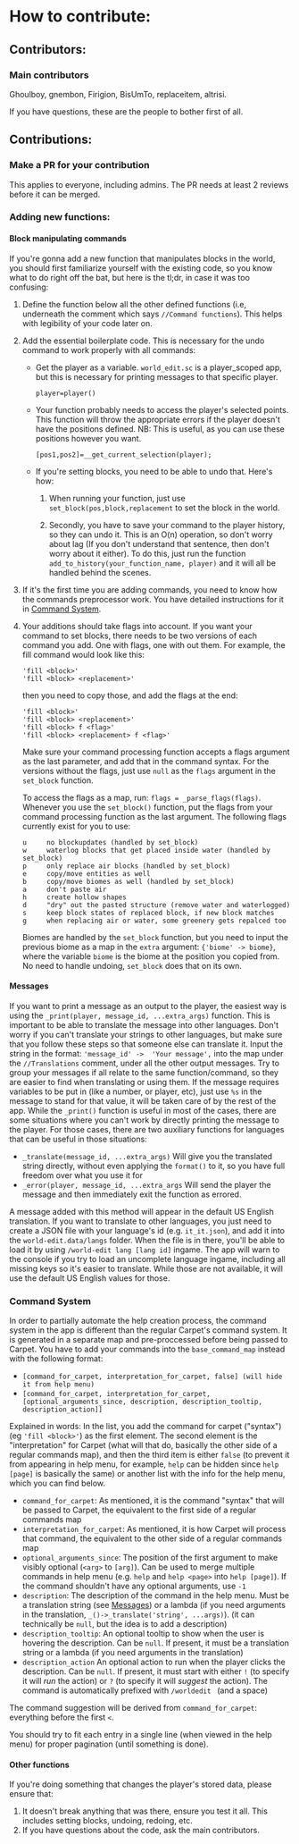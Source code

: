 # How to contribute:

## Contributors:

### Main contributors
Ghoulboy, gnembon, Firigion, BisUmTo, replaceitem, altrisi.

If you have questions, these are the people to bother first of all.

## Contributions:

### Make a PR for your contribution

This applies to everyone, including admins. The PR needs at least 2 reviews before it can be merged.

### Adding new functions:

#### Block manipulating commands

If you're gonna add a new function that manipulates blocks in the world, you should first familiarize yourself with the
existing code, so you know what to do right off the bat, but here is the tl;dr, in case it was too confusing:

1. Define the function below all the other defined functions (i.e, underneath the comment which says `//Command functions`).
   This helps with legibility of your code later on.
2. Add the essential boilerplate code. This is necessary for the undo command to work properly with all commands:
   
    - Get the player as a variable. `world_edit.sc` is a player_scoped app, but this is necessary for printing messages
      to that specific player.
      
      `player=player()`

    - Your function probably needs to access the player's selected points. This function will throw the appropriate errors if 
      the player doesn't have the positions defined. NB: This is useful, as you can use these positions however you want.
      
        `[pos1,pos2]=__get_current_selection(player);`

    - If you're setting blocks, you need to be able to undo that. Here's how:
        
      1. When running your function, just use `set_block(pos,block,replacement` to set the block in the world.
   
      2. Secondly, you have to save your command to the player history, so they can undo it. This is an O(n) operation, so
         don't worry about lag (If you don't understand that sentence, then don't worry about it either). To do this, just
         run the function `add_to_history(your_function_name, player)` and it will all be handled behind the scenes.
         
3. If it's the first time you are adding commands, you need to know how the commands preprocessor work. You have detailed
   instructions for it in [Command System](#command-system).
4. Your additions should take flags into account. If you want your command to set blocks, there needs to be two versions
   of each command you add. One with flags, one with out them. For example, the fill command would look like this:
   ```
   'fill <block>'
   'fill <block> <replacement>'
   ```
   then you need to copy those, and add the flags at the end:
   ```
   'fill <block>'
   'fill <block> <replacement>'
   'fill <block> f <flag>'
   'fill <block> <replacement> f <flag>'
   ```
   Make sure your command processing function accepts a flags argument as the last parameter, and add that in the command
   syntax. For the versions without the flags, just use `null` as the `flags` argument in
   the `set_block` function.
   
   To access the flags as a map, run: `flags = _parse_flags(flags)`. Whenever you use the `set_block()` function, put the
   flags from your command processing function as the last argument. The following flags currently exist for you to use:
   ```
   u     no blockupdates (handled by set_block)
   w     waterlog blocks that get placed inside water (handled by set_block)
   p     only replace air blocks (handled by set_block)
   e     copy/move entities as well
   b     copy/move biomes as well (handled by set_block)
   a     don't paste air
   h	 create hollow shapes
   d     "dry" out the pasted structure (remove water and waterlogged)
   s     keep block states of replaced block, if new block matches
   g     when replacing air or water, some greenery gets repalced too
   ```
   Biomes are handled by the `set_block` function, but you need to input the previous biome as a map in the `extra` 
   argument: `{'biome' -> biome}`, where the variable `biome` is the biome at the position you copied from. No need to handle
   undoing, `set_block` does that on its own.
   
#### Messages

If you want to print a message as an output to the player, the easiest way is using the `_print(player, message_id, ...extra_args)`
function. This is important to be able to translate the message into other languages. Don't worry if you can't translate your strings
to other languages, but make sure that you follow these steps so that someone else can translate it. Input the string in the format: 
`'message_id' ->  'Your message',` into the map under the `//Translations` comment, under all the other output messages. 
Try to group your messages if all relate to the same function/command, so they are easier to find when translating or using them.
If the message requires variables to be put in (like a number, or player, etc), just use `%s` in the message to stand for
that value, it will be taken care of by the rest of the app.
While the `_print()` function is useful in most of the cases, there are some situations where you can't work by directly printing
the message to the player. For those cases, there are two auxiliary functions for languages that can be useful in those situations:

- `_translate(message_id, ...extra_args)` Will give you the translated string directly, without even applying the `format()` to it,
so you have full freedom over what you use it for
- `_error(player, message_id, ...extra_args` Will send the player the message and then immediately exit the function as errored.

A message added with this method will appear in the default US English translation. If you want to translate to other languages,
you just need to create a JSON file with your language's id (e.g. `it_it.json`), and add it into the `world-edit.data/langs` folder.
When the file is in there, you'll be able to load it by using `/world-edit lang [lang id]` ingame. The app will warn to the console 
if you try to load an uncomplete language ingame, including all missing keys so it's easier to translate. While those are not available,
it will use the default US English values for those.

### Command System

In order to partially automate the help creation process, the command system in the app is different than the regular Carpet's command system.
It is generated in a separate map and pre-proccessed before being passed to Carpet. You have to add your commands into the `base_command_map` instead
with the following format:

-  `[command_for_carpet, interpretation_for_carpet, false] (will hide it from help menu)`
-  `[command_for_carpet, interpretation_for_carpet, [optional_arguments_since, description, description_tooltip, description_action]]`

Explained in words: In the list, you add the command for carpet ("syntax") (eg `'fill <block>'`) as the first element.
The second element is the "interpretation" for Carpet (what will that do, basically the other side of a regular commands map), and then the third item is either `false` (to prevent it from appearing in help menu, for example, `help` can be hidden since `help [page]` is basically the same) or another list with the info for the help menu, which you can find below.

- `command_for_carpet`: As mentioned, it is the command "syntax" that will be passed to Carpet, the equivalent to the first side of a regular commands map
- `interpretation_for_carpet`: As mentioned, it is how Carpet will process that command, the equivalent to the other side of a regular commands map
- `optional_arguments_since`: The position of the first argument to make visibly optional (`<arg>` to `[arg]`). Can be used to merge multiple commands in help menu (e.g. `help` and `help <page>` into `help [page]`). If the command shouldn't have any optional arguments, use `-1`
- `description`: The description of the command in the help menu. Must be a translation string (see [Messages](#messages)) or a lambda (if you need arguments in the translation, `_()->_translate('string', ...args)`). (it can technically be `null`, but the idea is to add a description)
- `description_tooltip`: An optional tooltip to show when the user is hovering the description. Can be `null`. If present, it must be a translation string or a lambda (if you need arguments in the translation)
- `description_action` An optional action to run when the player clicks the description. Can be `null`. If present, it must start with either `!` (to specify it will _run_ the action) or `?` (to specify it will _suggest_ the action). The command is automatically prefixed with `/worldedit ` (and a space)

The command suggestion will be derived from `command_for_carpet`: everything before the first `<`.

You should try to fit each entry in a single line (when viewed in the help menu) for proper pagination (until something is done).

#### Other functions

If you're doing something that changes the player's stored data, please ensure that:
   1. It doesn't break anything that was there, ensure you test it all. This includes setting blocks, undoing, redoing, etc.
   2. If you have questions about the code, ask the main contributors.
